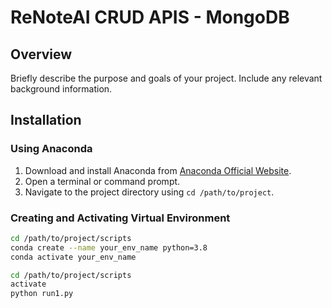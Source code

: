 # ReNoteAI CRUD APIS - MongoDB

## Overview
Briefly describe the purpose and goals of your project. Include any relevant background information.

## Installation

### Using Anaconda
1. Download and install Anaconda from [Anaconda Official Website](https://www.anaconda.com/products/distribution).
2. Open a terminal or command prompt.
3. Navigate to the project directory using `cd /path/to/project`.

### Creating and Activating Virtual Environment
```bash
cd /path/to/project/scripts
conda create --name your_env_name python=3.8
conda activate your_env_name

cd /path/to/project/scripts
activate
python run1.py
